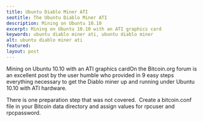```yaml
---
title: Ubuntu Diablo Miner ATI
seotitle: The Ubuntu Diablo Miner ATI
description: Mining on Ubuntu 10.10
excerpt: Mining on Ubuntu 10.10 with an ATI graphics card
keywords: ubuntu diablo miner ati, ubuntu diablo miner
alt: ubuntu diablo miner ati
featured: 
layout: post
---
```


<p>Mining on Ubuntu 10.10 with an ATI graphics cardOn the Bitcoin.org forum is an excellent post by the user humble who provided in 9 easy steps everything necessary to get the Diablo miner up and running under Ubuntu 10.10 with ATI hardware.</p>

<p>There is one preparation step that was not covered.  Create a bitcoin.conf file in your Bitcoin data directory and assign values for rpcuser and rpcpassword.</p>


